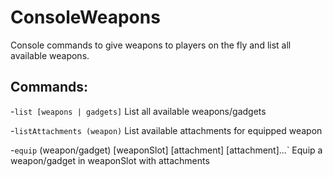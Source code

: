 # ConsoleWeapons

Console commands to give weapons to players on the fly and list all available weapons.

## Commands:

-`list [weapons | gadgets]` List all available weapons/gadgets

-`listAttachments (weapon)` List available attachments for equipped weapon

-`equip` (weapon/gadget) [weaponSlot] [attachment] [attachment]...` Equip a weapon/gadget in weaponSlot with attachments
